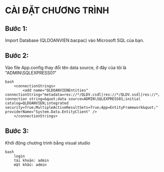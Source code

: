 # CÀI ĐẶT CHƯƠNG TRÌNH
## Bước 1: 
Import Database (QLDOANVIEN.bacpac) vào Microsoft SQL của bạn.

## Bước 2:
Vào file App.config thay đổi tên data source, ở đây của tôi là "ADMIN\SQLEXPRESS01"
 
    bash
        <connectionStrings>
            <add name="QLDOANVIENEntities" connectionString="metadata=res://*/QLDV.csdl|res://*/QLDV.ssdl|res://*/QLDV.msl;provider=System.Data.SqlClient;provider connection string=&quot;data source=ADMIN\SQLEXPRESS01;initial catalog=QLDOANVIEN;integrated security=True;MultipleActiveResultSets=True;App=EntityFramework&quot;" providerName="System.Data.EntityClient" />
        </connectionStrings>

## Bước 3:
Khởi động chương trình bằng visual studio

    bash
        login
        tài khoản: admin
        mật khẩu: admin

